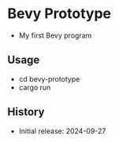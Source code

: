 # Bevy Prototype

- My first Bevy program

## Usage

- cd bevy-prototype
- cargo run


## History

- Initial release: 2024-09-27
